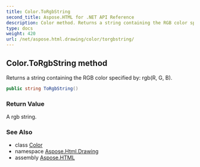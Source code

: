 ```yaml
---
title: Color.ToRgbString
second_title: Aspose.HTML for .NET API Reference
description: Color method. Returns a string containing the RGB color specified by rgbR G B
type: docs
weight: 420
url: /net/aspose.html.drawing/color/torgbstring/
---
```

## Color.ToRgbString method

Returns a string containing the RGB color specified by: rgb(R, G, B).

```csharp
public string ToRgbString()
```

### Return Value

A rgb string.

### See Also

* class [Color](../)
* namespace [Aspose.Html.Drawing](../../color/)
* assembly [Aspose.HTML](../../../)

